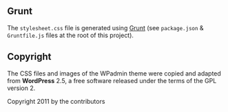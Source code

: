 ## Grunt

The `stylesheet.css` file is generated using [Grunt](https://gruntjs.com/getting-started) (see `package.json` & `Gruntfile.js` files at the root of this project).


## Copyright

The CSS files and images of the WPadmin theme were copied and adapted from **WordPress** 2.5, a free software released under the terms of the GPL version 2.

Copyright 2011 by the contributors
